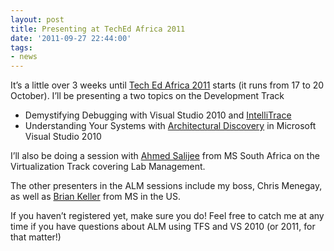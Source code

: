 ```yaml
---
layout: post
title: Presenting at TechEd Africa 2011
date: '2011-09-27 22:44:00'
tags:
- news
---
```


It’s a little over 3 weeks until [Tech Ed Africa 2011](http://www.teched.co.za/) starts (it runs from 17 to 20 October). I’ll be presenting a two topics on the Development Track

- Demystifying Debugging with Visual Studio 2010 and [IntelliTrace](http://msdn.microsoft.com/en-us/library/dd264915.aspx)
- Understanding Your Systems with [Architectural Discovery](http://msdn.microsoft.com/en-us/library/dd409365.aspx) in Microsoft Visual Studio 2010

I’ll also be doing a session with [Ahmed Salijee](http://blogs.msdn.com/b/southafrica/archive/2010/05/28/devdays-2010-guest-blog-post-ahmed-salijee.aspx) from MS South Africa on the Virtualization Track covering Lab Management.

The other presenters in the ALM sessions include my boss, Chris Menegay, as well as [Brian Keller](http://blogs.msdn.com/b/briankel/) from MS in the US.

If you haven’t registered yet, make sure you do! Feel free to catch me at any time if you have questions about ALM using TFS and VS 2010 (or 2011, for that matter!)

